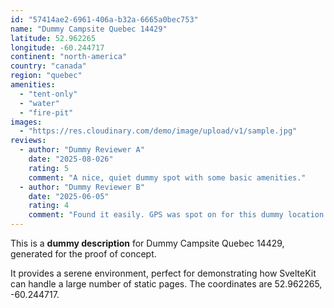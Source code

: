 ```yaml
---
id: "57414ae2-6961-406a-b32a-6665a0bec753"
name: "Dummy Campsite Quebec 14429"
latitude: 52.962265
longitude: -60.244717
continent: "north-america"
country: "canada"
region: "quebec"
amenities:
  - "tent-only"
  - "water"
  - "fire-pit"
images:
  - "https://res.cloudinary.com/demo/image/upload/v1/sample.jpg"
reviews:
  - author: "Dummy Reviewer A"
    date: "2025-08-026"
    rating: 5
    comment: "A nice, quiet dummy spot with some basic amenities."
  - author: "Dummy Reviewer B"
    date: "2025-06-05"
    rating: 4
    comment: "Found it easily. GPS was spot on for this dummy location."
---
```


This is a **dummy description** for Dummy Campsite Quebec 14429, generated for the proof of concept.

It provides a serene environment, perfect for demonstrating how SvelteKit can handle a large number of static pages. The coordinates are 52.962265, -60.244717.
